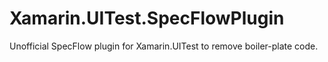 # Xamarin.UITest.SpecFlowPlugin
Unofficial SpecFlow plugin for Xamarin.UITest to remove boiler-plate code.
